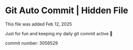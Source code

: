 # Git Auto Commit | Hidden File

This file was added Feb 12, 2025

Just for fun and keeping my daily git commit active 🤪

commit number: 3056529
